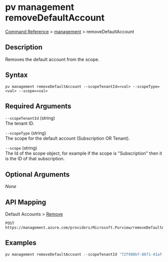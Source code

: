 # pv management removeDefaultAccount
[Command Reference](../../../README.md#command-reference) > [management](./main.md) > removeDefaultAccount

## Description
Removes the default account from the scope.

## Syntax
```
pv management removeDefaultAccount --scopeTenantId=<val> --scopeType=<val> --scope=<val>
```

## Required Arguments
`--scopeTenantId` (string)  
The tenant ID.

`--scopeType` (string)  
The scope for the default account (Subscription OR Tenant).

`--scope` (string)  
The Id of the scope object, for example if the scope is "Subscription" then it is the ID of that subscription.

## Optional Arguments
*None*

## API Mapping
Default Accounts > [Remove](https://docs.microsoft.com/en-us/rest/api/purview/default-accounts/remove)
```
POST https://management.azure.com/providers/Microsoft.Purview/removeDefaultAccount
```

## Examples
```powershell
pv management removeDefaultAccount --scopeTenantId "72f988bf-86f1-41af-91ab-2d7cd011db47" --scopeType "Subscription" --scope "2c334b6c-e556-40ac-a4c0-c0d1d2e08ca0" 
```